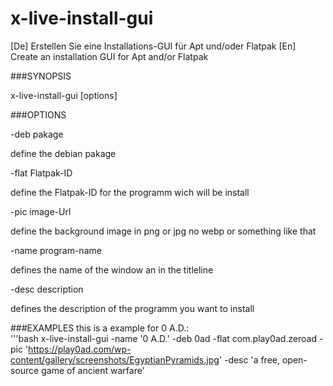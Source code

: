 # x-live-install-gui
  [De] Erstellen Sie eine Installations-GUI für Apt und/oder Flatpak  [En] Create an installation GUI for Apt and/or Flatpak

###SYNOPSIS

x-live-install-gui [options]


###OPTIONS


-deb pakage

  define the debian pakage

    
-flat Flatpak-ID
  
  define the Flatpak-ID for the programm wich will be install

    
-pic image-Url
  
  define the background image in png or jpg no webp or  something like that


-name program-name
  
  defines the name of the window an in the titleline


-desc description
  
  defines the description of the programm you want to install


###EXAMPLES
this is a example for 0 A.D.:<br>
'''bash
x-live-install-gui -name '0 A.D.' -deb 0ad -flat com.play0ad.zeroad -pic 'https://play0ad.com/wp-content/gallery/screenshots/EgyptianPyramids.jpg' -desc 'a free, open-source game of ancient warfare'

